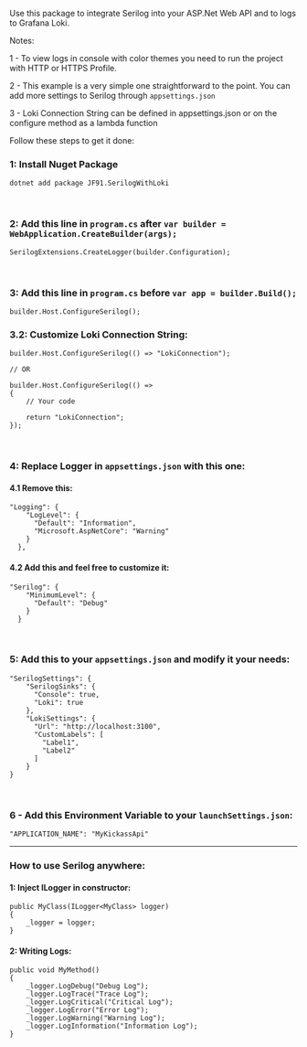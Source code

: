 Use this package to integrate Serilog into your ASP.Net Web API and to logs to Grafana Loki.

Notes:

1 - To view logs in console with color themes you need to run the project with HTTP or HTTPS Profile.

2 - This example is a very simple one straightforward to the point. You can add more settings to Serilog through ```appsettings.json```

3 - Loki Connection String can be defined in appsettings.json or on the configure method as a lambda function
<br>

Follow these steps to get it done:

### 1: Install Nuget Package
```
dotnet add package JF91.SerilogWithLoki
```

<br>

### 2: Add this line in ```program.cs``` after ```var builder = WebApplication.CreateBuilder(args);```
```
SerilogExtensions.CreateLogger(builder.Configuration);
```

<br>

### 3: Add this line in ```program.cs``` before ```var app = builder.Build();```
```
builder.Host.ConfigureSerilog();
```

### 3.2: Customize Loki Connection String:
```
builder.Host.ConfigureSerilog(() => "LokiConnection");

// OR

builder.Host.ConfigureSerilog(() => 
{
    // Your code
    
    return "LokiConnection";
});
```

<br>

### 4: Replace Logger in ```appsettings.json``` with this one:

#### 4.1 Remove this:
```
"Logging": {
    "LogLevel": {
      "Default": "Information",
      "Microsoft.AspNetCore": "Warning"
    }
  },
```

#### 4.2 Add this and feel free to customize it:
```
"Serilog": {
    "MinimumLevel": {
      "Default": "Debug"
    }
  }
```

<br>

### 5: Add this to your ```appsettings.json``` and modify it your needs:

```
"SerilogSettings": {
    "SerilogSinks": {
      "Console": true,
      "Loki": true
    },
    "LokiSettings": {
      "Url": "http://localhost:3100",
      "CustomLabels": [
        "Label1",
        "Label2"
      ]
    }
}
```
<br>

### 6 - Add this Environment Variable to your ```launchSettings.json```:
```
"APPLICATION_NAME": "MyKickassApi"
```

---

### How to use Serilog anywhere:

#### 1: Inject ILogger in constructor:
```
public MyClass(ILogger<MyClass> logger)
{
    _logger = logger;
}
```

#### 2: Writing Logs:
```
public void MyMethod()
{
    _logger.LogDebug("Debug Log");
    _logger.LogTrace("Trace Log");
    _logger.LogCritical("Critical Log");
    _logger.LogError("Error Log");
    _logger.LogWarning("Warning Log");
    _logger.LogInformation("Information Log");
}
```